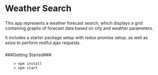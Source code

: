 # Weather Search

### 

This app represents a weather forecast search, which displays a grid containing graphs of forecast data based on city and weather parameters.

It includes a starter package setup with redux promise setup, as well as axios to perform restful ajax requests.

###

###Getting Started###

```
	> npm install
	> npm start
```

